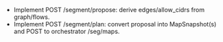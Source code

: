 - Implement POST /segment/propose: derive edges/allow_cidrs from graph/flows.
- Implement POST /segment/plan: convert proposal into MapSnapshot(s) and POST to orchestrator /seg/maps.
